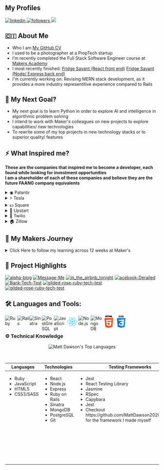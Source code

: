  ## My Profiles
 <a href="https://uk.linkedin.com/in/matt-dawson-2877ba129">
  <img alt="linkedin" title="My LinkedIn Page" src="https://img.shields.io/badge/LinkedIn-0077B5?style=for-the-badge&logo=linkedin&logoColor=white">
</a>
   
<a href="https://github.com/MattDawson2020">
  <img alt="followers" title="Follow me on Github" src="https://img.shields.io/github/followers/MattDawson2020?color=236ad3&labelColor=1155ba&style=for-the-badge&logo=github&label=Follow"/>
</a>

<a href="https://www.codewars.com/users/MattDawson">
  <img src="https://img.shields.io/badge/CodeWars-%23AD2C27?style=for-the-badge&logo=codewars&logoColor=white"/>
</a>
  
## 🇨🇮 About Me

- Who I am [My GitHub CV](https://github.com/MattDawson2020/CV)
- I used to be a photographer at a PropTech startup
- I’m recently completed the Full Stack Software Engineer course at [Makers Academy](https://makers.tech/about-us/)
- I most recently finished: [Fridge Savant (React front end)](https://github.com/jasonrowsell/fridge-savant-client) [Fridge Savant (Node/ Express back end)](https://github.com/mikejeuga/fridge-savant-server)
- I'm currently working on: Revising MERN stack development, as it provides a more industry representitive experience compared to Rails

## 🎯  My Next Goal?
- My next goal is to learn Python in order to explore AI and intelligence in algorithmic problem solving
- I intend to work with Maker's colleagues on new projects to explore capabilities/ new technologies
- To rewrite some of my top projects in new technology stacks or to superior quality/ features 


##  ⚡ What Inspired me?
**These are the companies that inspired me to become a developer, each found while looking for investment opportunities** <br>
**I am a shareholder of each of these companies and believe they are the future FAANG company equivalents**
<br>

<details>
 <summary>
  ◉ Palantir
 </summary>
 <br>
 <p>
  <a href="https://www.palantir.com/">Palantir</a> is a one of a kind, bleeding edge data anlytics provider <br>
  Initially specialising in clandestine and security solutions for government buyers, they are now broadening into commercial offerings
 </p> <br>
 <table>
  <thead>
   <tr>
    <th>What problems are they solving</th>
    <th>Why they will change the world</th>
   </tr>
  </thead>
  <tbody>
   <tr>
    <td style="vertical-align: top">
      <ul>
       <li>Integrating data, decisions and operations into one platform</li>
       <li>Outputs enormous volumes of data and analytics as simple english</li>
       <li>Allows human operators to channel and control their data as never before</li>
     </ul>
    </td>
    <td style="vertical-align: top">
     <ul>
       <li>CEO Alex Karp and Chairman Peter Thiel spending 17 years slowly building the core capabilities and they are truly without competitors</li>
       <li>Analytics allow companies to make informed decisions at a fraction of the cost and time using tailored datasets</li>
       <li>Palantir specialises in taking siloed, fragmented data, and facilitating improved decision making</li>
       <li>In a future digital economy, companies NOT using their data solutions will be at a serious competitive disadvantage</li>
     </ul>
    </td>
   </tr>
  </tbody>
 </table>
</details>

<details>
 <summary>
  ⚡️ Tesla
 </summary>
 <br>
 <p>
  <a href="https://www.tesla.com/en_gb/powerwall">Tesla</a> is leading the world in renewable energy products
 </p> <br>
 <table>
  <thead>
   <tr>
    <th>What problems are they solving</th>
    <th>Why they will change the world</th>
   </tr>
  </thead>
  <tbody>
   <tr>
    <td style="vertical-align: top">
      <ul>
       <li>Revolutionising the worlds roads with clean, electrically powered cars</li>
       <li>Tesla charging network, allowing the world to phase out ICE cars</li>
       <li>World leading self driving car technology, with the aim to push robo-taxis within the decade</li>
       <li>Tesla power provides solar roof sells to generate renewable energy, and Tesla Powerwalls to sore and manage power</li>
     </ul>
    </td>
    <td style="vertical-align: top">
     <ul>
       <li>Elon Musk has said the sole reason for Tesla's work is to bring forward the green energy revolution, and arguably no one has done more</li>
       <li>Within a generation we will likely see the near complete replacement of polluting and inefficient petrol cars in favour of electric</li>
       <li>Self driving cars will allow safer, faster and more productive journies to become the norm</li>
       <li>Tesla solar allows regular people to take the fight against climate change in their own hands</li>
       <li>Tesla self driving is the only one to not use expensive LIDAR systems, allowing cars to be affordable</li>
     </ul>
    </td>
   </tr>
  </tbody>
 </table>
</details>

<details>
 <summary>
  💵 Square
 </summary>
 <br>
 <p>
  <a href="https://squareup.com/gb/en">Square</a> is changing the way we think about money <br>
  Square began life as a simpler way for people to make payments to each other, but now looks to take on the worlds financial system
 </p> <br>
 <table>
  <thead>
   <tr>
    <th>What problems are they solving</th>
    <th>Why they will change the world</th>
   </tr>
  </thead>
  <tbody>
   <tr>
    <td style="vertical-align: top">
      <ul>
       <li>Allows individuals and businesses to easily accept card payments without expensive point of sale systems</li>
       <li>Software allows small enterprises to use an Ipad with wifi as a point of sale system</li>
       <li>Fast and safe personal money transfers</li>
       <li>Offers business customers the ability to setup online stors integrated with Instagram and Facebook marketplaces</li>
     </ul>
    </td>
    <td style="vertical-align: top">
     <ul>
       <li>The world financial system is stale and self destructive, and would sooner prevent innovation than drive it</li>
       <li>Square puts the power of personal and business finance in the hand of the individuals, driving a new age of individual enterprise</li>
       <li>Payment and point of sale simplicity means success is now determined on the quality of your product or service, not your level of capital</li>
       <li>Your money is yours, and why should banks tell you what you can do with it, Square puts the power back in your hands</li>
     </ul>
    </td>
   </tr>
  </tbody>
 </table>
</details>

<details>
 <summary>
  🏦 Upstart
 </summary>
 <br>
 <p>
  <a href="https://www.upstart.com/">Upstart</a> will change how the world's financial decisions are made  <br>
 </p> <br>
 <table>
  <thead>
   <tr>
    <th>What problems are they solving</th>
    <th>Why they will change the world</th>
   </tr>
  </thead>
  <tbody>
   <tr>
    <td style="vertical-align: top">
      <ul>
       <li>Loans typically take months to be approved, require substantial documentation, and are often denied for petty reasons</li>
       <li>Risk and inadequate judgement by banks means millions of missed opportunities per year</li>
       <li>The decision to approve the capital you need is held by someone who does not have your interests at heart</li>
     </ul>
    </td>
    <td style="vertical-align: top">
     <ul>
       <li>Upstart's algorithm uses a complete web of data points, including finances, education and any one of up to 1000 data points</li>
       <li>Algorithm's accuracy is such that banks can have 75% fewer defaults for the same approval rate, or increase approvals 173% for no extra defaults</li>
       <li>No longer do individuals have loans rejected by people who seem unable to provide an objective reason why</li>
       <li>The digital age is too often held back by subjective decision making and human error, Upstart is a perfect example of AI innovation</li>
     </ul>
    </td>
   </tr>
  </tbody>
 </table>
</details>

<details>
 <summary>
  📱 Twilio
 </summary>
 <br>
 <p>
  <a href="https://www.twilio.com/">Twilio</a> makes communications easy  <br>
 </p> <br>
 <table>
  <thead>
   <tr>
    <th>What problems are they solving</th>
    <th>Why they will change the world</th>
   </tr>
  </thead>
  <tbody>
   <tr>
    <td style="vertical-align: top">
      <ul>
       <li>Communication infrastructure is often dated and hard to access, despite the modern digital age</li>
       <li>Businesses often have to use multiple providers and programs in order to facilitate effective communication</li>
       <li>Integrating communication systems is often needlessly difficult for developers and business alike</li>
     </ul>
    </td>
    <td style="vertical-align: top">
     <ul>
       <li>Allows text, video, call and email communication from a single source</li>
       <li>Small and medium sized businesses no longer need expensive or bulky infrastructure to provide services</li>
       <li>Developer API and guides are so easy that I myself used the Twilio API to send myself a text with only 3 weeks of Ruby experience</li>
     </ul>
    </td>
   </tr>
  </tbody>
 </table>
</details>

<details>
 <summary>
  🏠 Zillow
 </summary>
 <br>
 <p>
  <a href="https://www.zillow.com/">Zillow</a> brings buying and selling homes to the digital age <br>
 </p> <br>
 <table>
  <thead>
   <tr>
    <th>What problems are they solving</th>
    <th>Why they will change the world</th>
   </tr>
  </thead>
  <tbody>
   <tr>
    <td style="vertical-align: top">
      <ul>
       <li>Homeowners have to pay massive feeds and commissions to allow someone else to sell/buy a home for them</li>
       <li>Property sales/ renting is still overwhelmingly done in an analogue manner despite advancing technology</li>
       <li>Real Estate industry means that listings are often divided across locations and even RightMove often forces you onto their website</li>
     </ul>
    </td>
    <td style="vertical-align: top">
     <ul>
       <li>Users can rent/buy/sell/view propertie all from a single location, even able to request tours through the site</li>
       <li>Developing business model allows renters to pay rent through Zillow, and for buyers/sells to use Zillow for Escrow</li>
       <li>Zestimate feature uses AI to calculate approximate value/ rent, and is just a stepping off point for digital innovations</li>
     </ul>
    </td>
   </tr>
  </tbody>
 </table>
</details>


##  📘 My Makers Journey
<details>
 <summary>
  Click Here to follow my learning across 12 weeks at Maker's
 </summary>


 <details>
   <summary> Week 1: Test driving and debugging</summary>

   <table>
    <thead>
     <tr>
       <th>Weekly Challenge</th>
       <th>Weekend Challenge</th>
     </tr>
    </thead>
    <tbody>
     <tr>
      <td style="vertical-align: top">
        <p>
         This challenge was the first of my Maker's weekly challenges, coded in pairs with a randomised partner each day.
         The learning objectives for this week were:
        </p>
        <ul>
          <li> Test Driven Development (TDD) using RSpec</li>
          <li> Follow an appropriate debugging process to 'tighten the loop' and 'gain visbility' when faced with bugs</li>
          <li> Basic class structure and attributes</li>
         <li>https://github.com/MattDawson2020/boris_bike_challenge</li>
        </ul>
      </td>
      <td style="vertical-align: top">
       <p>
        This challenge was the first of my Maker's weekend challenge, intended to be done alone to reinforce the week's learning and concepts. 
        The necessary skills covered in this challenge were:
       </p>
         <ul>
           <li> TDD and RSpec</li>
           <li> Knowing when to split a class and how to add functionality</li>
           <li> Basic class structure and attributes</li>
          <li>https://github.com/MattDawson2020/airport_challeng-RB</li>
         </ul>
      </td>
   </table>
 </details>
  
 <details>
  <summary> Week 2: Object oriented programming </summary>
  <table>
   <thead>
    <tr>
      <th>Weekly Challenge</th>
      <th>Weekend Challenge</th>
    </tr>
   </thead>
   <tbody>
    <tr>
     <td style="vertical-align: top">
       <p>
        This challenge was the second of my Maker's weekly challenges, coded in pairs with a randomised partner each day. 
        The learning objectives for this week were:
       </p>
       <ul>
         <li> Class splitting to adhere to SRP</li>
         <li> Mocking and decoupling classes in tests</li>
         <li> Testing behaviour over state</li>
         <li> OOP and its' benefits</li>
         <li> Dependency injection</li>
        <li>https://github.com/MattDawson2020/oystercard</li>
       </ul>
     </td>
     <td style="vertical-align: top">
      <p>
       This challenge was the second of my Maker's weekend challenge, intended to be done alone to reinforce the week's learning and concepts. 
       This was the first time in Maker's I came across actual difficulty and had to go away to strategise. 
       Upon realising this was essentially a challenge of RSpec doubles and dependency injection I soon figured it out.
       The necessary skills covered in this challenge were:
      </p>
       <ul>
         <li> Mocking/ doubles in testing </li>
         <li> Using injected classes to build complexity while maintaining decoupled structure</li>
         <li> Using external API (Twilio)</li>
        <li>https://github.com/MattDawson2020/takeaway-challenge-RB</li>
       </ul>
     </td>
  </table>
 </details>
 
 <details>
 <summary> Week 3: Web applications </summary>
 <table>
  <thead>
   <tr>
     <th>Weekly Challenge</th>
     <th>Weekend Challenge</th>
   </tr>
  </thead>
  <tbody>
   <tr>
    <td style="vertical-align: top">
      <p>
       This challenge was the third of my Maker's weekly challenges, coded in pairs with a randomised partner each day.
       The learning objectives for this week were:
      </p>
      <ul>
        <li> Building a simple web app</li>
        <li> Understand the basics of HTTP requests/ response</li>
        <li> Basics of HTML, CSS</li>
        <li> Explain the MVC pattern</li>
        <li> How do servers and clients interact to create an application</li>
       <li>https://github.com/MattDawson2020/intro_to_web</li>
       <li>https://github.com/MattDawson2020/Battle</li>
      </ul>
    </td>
    <td style="vertical-align: top">
     <p>
      This challenge was the third of my Maker's weekend challenge, intended to be done alone to reinforce the week's learning and concepts.
      The necessary skills covered in this challenge were:
     </p>
      <ul>
        <li> How to render a backend program so it is no longer REPL only </li>
        <li> How to use MVC to update application as you run through its' functions</li>
        <li> Move on from purely back-end focussed code</li>
       <li>https://github.com/MattDawson2020/rps-challenge</li>
      </ul>
    </td>
  </table>
 </details>
  
<details>
 <summary> Week 4: Databases </summary>
 <table>
  <thead>
   <tr>
     <th>Weekly Challenge</th>
     <th>Weekend Challenge</th>
   </tr>
  </thead>
  <tbody>
   <tr>
    <td style="vertical-align: top">
      <p>
       This challenge was the fourth of my Maker's weekly challenges, coded in pairs with a randomised partner each day. 
       This week is where I would say the difficulty noticeably stepped up, with database interactions being more complex than previous weeks. 
       The learning objectives for this week were:
      </p>
      <ul>
        <li> Built a simple web app with a database attached to allow permanence</li>
        <li> Explain the basics of how databases work and how to use SQL to interact with them</li>
        <li> Object Relational Mapping (ORM) and manually writing a SQL interface with ruby</li>
        <li> RESTful routes</li>
       <li>https://github.com/MattDawson2020/bookmark-manager</li>
      </ul>
    </td>
    <td style="vertical-align: top">
     <p>
      This challenge was the fourth of my Maker's weekly challenges, coded in pairs with a randomised partner each day.
      The learning objectives for this week were:
     </p>
      <ul>
        <li> Built a web app with data permanence, allowing rendered data to persist between page refreshes</li>
        <li> Allow a user to input new data in order to change what is rendered, and have these changes persist</li>
       <li> Using a Ruby based ORM to interface with SQL based database</li>
       <li>https://github.com/MattDawson2020/chitter-challenge</li>
      </ul>
    </td>
  </table>
 </details>
  
<details>
 <summary> Week 5: AirBnb </summary>
 <table>
  <thead>
   <tr>
     <th>Group engineering project</th>
   </tr>
  </thead>
  <tbody>
   <tr>
    <td style="vertical-align: top">
      <p>
       This is the first of my Maker's group engineering projects, built in Ruby's Sinatra framework in a team of 4.
       Throughout this week we worked to user stories and specifications rather than direct challenge instructions for the first time.
       The ultimate aim was to both build a full stack fully functioning application, but also to do so using AGILE methodology.
       The learning objectives for this week were:
      </p>
      <ul>
        <li> Break down projects into tasks and allocate them to pairs</li>
        <li> Build to a specification (rather than challenges)</li>
        <li> Run stand-ups and retrospectives</li>
        <li> Use a branch/PR/merge git workflow</li>
        <li> Give and receive meaningful code review</li>
       <li>https://github.com/MattDawson2020/in_the_airbnb_tonight</li>
      </ul>
    </td>
  </table>
 </details>
 
<details>
 <summary> Week 6: Javascript </summary>
 <table>
  <thead>
   <tr>
     <th>Weekly Challenge</th>
   </tr>
  </thead>
  <tbody>
   <tr>
    <td style="vertical-align: top">
      <p>
       This challenge was the return to weekly pair programmed challenges following Airbnb group project week. 
       This week we began programming in JavaScript instead of Ruby, testing our ability to learn a new language. 
       The learning objectives for this week were:
      </p>
      <ul>
       <li> Test drive a simple front end web app with JavsScript</li>
       <li> Follow an effective process for learning a new language</li>
       <li> DOM manipulation</li>
       <li> Creating dynamic pages that do not rely on a page refresh</li>
       <li>https://github.com/MattDawson2020/Airport-Challenge-JS</li>
       <li>https://github.com/MattDawson2020/Thermostat-JS</li>
      </ul>
    </td>
  </table>
 </details>
 
<details>
 <summary> Week 7: Single page applications </summary>
 <table>
  <thead>
   <tr>
     <th>Weekly Challenge</th>
     <th>Weekend Challenge</th>
   </tr>
  </thead>
  <tbody>
   <tr>
    <td style="vertical-align: top">
      <p>
       This challenge was the seventh weekly challenge and the second group based project.
       We worked in a three to build a single page application that dynamically refreshes content using JS.
       In this week, while trying to replicate a test matcher, I also managed to (partially accidentally) create a functioning testing framework.
       The learning objectives for this week were:
      </p>
      <ul>
       <li> Build a dynamic single page app using only Pure JS</li>
       <li> Request and use data from an external API</li>
       <li> Explain that libraries are code that can be written by anyone</li>
       <li>https://github.com/MattDawson2020/notesApp</li>
      </ul>
    </td>
    <td style="vertical-align: top">
     <p>
      This challenge was the seventh of my Maker's weekend challenge, intended to be done alone to reinforce the week's learning and concepts. 
      The necessary skills covered in this challenge were:
     </p>
      <ul>
        <li> Build a dynamic single page app using only Pure JS</li>
       <li> Request and use data from an external API</li>
       <li>https://github.com/MattDawson2020/news-summary-challenge</li>
      </ul>
    </td>
  </table>
 </details>
 
<details>
 <summary> Weeks 8 & 9: Rails engineering project </summary>
 <table>
  <thead>
   <tr>
     <th>Weekly Challenge</th>
     <th>Weekend Challenge</th>
   </tr>
  </thead>
  <tbody>
   <tr>
    <td style="vertical-align: top">
      <p>
       The second Maker's group engineering project, this time we worked in a group of seven to try to recreate Facebook's functionality.<br>
       This would be done to AGILE methodology, using Ruby on Rails, and Bootstrap.<br>
       The learning objectives for this week were:
      </p>
      <ul>
       <li> Build a fully functioning web application from specifications</li>
       <li> Use Rails framework to simplify much of the previous weeks tasks in order to push on to new heights</li>
       <li> Understand and utilise new concepts such as migrations, validations, associations, embedded Ruby ETC</li>
       <li>https://github.com/MattDawson2020/acebook-Derailed</li>
      </ul>
    </td>
    <td style="vertical-align: top">
     <p>
      This challenge was the last of my Maker's weekend challenges, to test whether I could use Rails to create a full stack application. 
      The necessary skills covered in this challenge were:
     </p>
      <ul>
       <li> Build instagram with all the relevant features</li>
       <li> Build a full stack application in Rails</li>
       <li> Follow a TDD approach to a full stack application</li>
       <li>https://github.com/MattDawson2020/instagram-challenge</li>
      </ul>
    </td>
  </table>
 </details>
 
<details>
 <summary> Week 10: Individual tech tests </summary>
 <table>
  <thead>
   <tr>
     <th>Tech tests</th>
   </tr>
  </thead>
  <tbody>
   <tr>
    <td style="vertical-align: top">
      <p>
       The aims of this week were to attempt individual tech tests in order to solve popular engineering problems. <br>
       These were done alone once and submitted to Maker's coaches, who then provided feedback for a refactor. <br>
       Details of coaches feedback and proposed changes are inside the repos.<br>
       The learning objectives for this week were:
      </p>
      <ul>
       <li> To solve a challenging technical problem by writing well crafted code</li>
       <li> Have developed a structured process to approaching complex problems, utilising TDD and good OO design skills</li>
       <li>https://github.com/MattDawson2020/Bank-Tech-Test</li>
       <li>https://github.com/MattDawson2020/gilded-rose-ruby-tech-test</li>
       <li> JS bank tech test is almost complete and will be posted here soon</li>
      </ul>
    </td>
  </table>
 </details>
 
 <details>
 <summary> Weeks 11 & 12: Final Project </summary>
  <table>
   <thead>
    <tr>
     <th> The outline</th>
    </tr>
   </thead>
   <tbody>
    <td style="verticl-align: top">
      In our final project, my team decided to build a simple API based app that could search for recipes from your chosen ingredients. 
      This was intentionally kept simple to allow us to focus on the main challenge, using the MERN stack with no previous experience in less than two weeks.
      We were successful in this and using REACT allowed us to create a dynamic and flowing front end with tight UX and styling.
      Using MONGO, EXPRESS, and NODE for the back end meant our bookmarks were saved in JSON format, the same as the API returns, allowing reuse of components.
    </td>
   </tbody>
  </table>
 <table>
  <thead>
   <tr>
     <th>Server side</th>
     <th>Client side</th>
   </tr>
  </thead>
  <tbody>
   <tr>
    <td style="vertical-align: top">
      <p>
       The Server side project was built my members of my team, intended to store user & bookmark data as JSON packages.
       This also allowed us to move on from using sessions to the far more popular JAVASCRIPT WEB TOKENS for authentication.
       The learning objectives for this week were:
      </p>
      <ul>
       <li> To use high-quality processes to build an extended project in a team</li>
       <li> Creating a fully functioning back end server in entirely new languages/ frameworks</li>
       <li>https://github.com/mikejeuga/fridge-savant-server</li>
      </ul>
    </td>
    <td style="vertical-align: top">
     <p>
      The client REACT application was built by myelf and other members of my team. 
      I mainly worked on the API data requests and the Meal card components, as well as the advertising preview column.
      The necessary skills covered in this challenge were:
     </p>
      <ul>
       <li> Building reusable and DRY components</li>
       <li> Using states, contexts and other REACT functionality to optimise the logic</li>
       <li> Learn to use an entirely new framework while maintaing best practices</li>
       <li>https://github.com/jasonrowsell/fridge-savant-client</li>
      </ul>
    </td>
  </table>
 </details>
 
</details>

## 🌱 Project Highlights

<p align="left">
   <a href="https://github.com/MattDawson2020/alpha-blog"><img width="282" src="https://denvercoder1-github-readme-stats.vercel.app/api/pin/?username=MattDawson2020&repo=alpha-blog&show_icons=false&count_private=true&theme=react&hide_border=true&bg_color=1F222A" alt="alpha-blog"></a>
   <a href="https://github.com/MattDawson2020/MessageMe"><img width="282" src="https://denvercoder1-github-readme-stats.vercel.app/api/pin/?username=MattDawson2020&repo=MessageMe&show_icons=false&count_private=true&theme=react&hide_border=true&bg_color=1F222A" alt="Message-Me"></a>
   <a href="https://github.com/MattDawson2020/in_the_airbnb_tonight"><img width="282" src="https://denvercoder1-github-readme-stats.vercel.app/api/pin/?username=MattDawson2020&repo=in_the_airbnb_tonight&show_icons=false&count_private=true&theme=react&hide_border=true&bg_color=1F222A" alt="in_the_airbnb_tonight"></a>
  <a href="https://github.com/MattDawson2020/acebook-Derailed"><img width="282" src="https://denvercoder1-github-readme-stats.vercel.app/api/pin/?username=MattDawson2020&repo=acebook-Derailed&show_icons=false&count_private=true&theme=react&hide_border=true&bg_color=1F222A" alt="acebook-Derailed"></a>
  <a href="https://github.com/MattDawson2020/Bank-Tech-Test"><img width="282" src="https://denvercoder1-github-readme-stats.vercel.app/api/pin?username=MattDawson2020&repo=Bank-Tech-Test&show_icons=false&count_private=true&theme=react&hide_border=true&bg_color=1F222A" alt="Bank-Tech-Test"></a>
  <a href="https://github.com/MattDawson2020/gilded-rose-ruby-tech-test"><img width="282" src="https://denvercoder1-github-readme-stats.vercel.app/api/pin/?username=MattDawson2020&repo=gilded-rose-ruby-tech-test&show_icons=false&count_private=true&theme=react&hide_border=true&bg_color=1F222A" alt="gilded-rose-ruby-tech-test"></a>
  <a href=https://github.com/jasonrowsell/fridge-savant-client><img width="282" src="https://denvercoder1-github-readme-stats.vercel.app/api/pin/?username=jasonrowsell&repo=fridge-savant-client&show_icons=false&count_private=true&theme=react&hide_border=true&bg_color=1F222A" alt="gilded-rose-ruby-tech-test"></a>
  
</p>

## 🛠 Languages and Tools:

<img align="left" alt="Ruby" width="40px" src="https://cdn.svgporn.com/logos/ruby.svg" />
<img align="left" alt="Rails" width="40px" src="https://pbs.twimg.com/media/CZGHPChUAAA3jqE.png" />
<img align="left" alt="Sinatra" width="40px" src="https://cdn.svgporn.com/logos/sinatra.svg" />
<img align="left" alt="PostGreSQL" width="40px" src="https://cdn.svgporn.com/logos/postgresql.svg" />
<img align="left" alt="JavaScript" width="40px" src="https://cdn.svgporn.com/logos/javascript.svg" />
<img align="left" alt="React" width="40px" src="https://raw.githubusercontent.com/github/explore/80688e429a7d4ef2fca1e82350fe8e3517d3494d/topics/react/react.png" />
<img align="left" alt="Node.js" width="40px" src="https://cdn.svgporn.com/logos/nodejs-icon.svg" />
<img align="left" alt="Mongo DB" width="40px" src="https://img.icons8.com/color/452/mongodb.png" />
<img align="left" alt="HTML5" width="40px" src="https://raw.githubusercontent.com/github/explore/80688e429a7d4ef2fca1e82350fe8e3517d3494d/topics/html/html.png" />
<img align="left" alt="CSS3" width="40px" src="https://raw.githubusercontent.com/github/explore/80688e429a7d4ef2fca1e82350fe8e3517d3494d/topics/css/css.png" />

<br/>

<br/>

### ⚙︎ Technical Knowledge

<p align="center">
  <img alt="Matt Dawson's Top Languages" src="https://github-readme-stats.vercel.app/api/top-langs/?username=MattDawson2020&langs_count=8&count_private=true&layout=compact&theme=react&hide_border=true&bg_color=0D1117" /></a>
</p>

<br />

<table>
  <thead>
    <tr>
      <th>Languages</th>
      <th>Technologies</th>
      <th>Testing Frameworks</th>
      <th>Concepts</th>
    </tr>
  </thead>
  <tbody>
    <tr>
      <td style="vertical-align: top">
        <ul>
         <li>Ruby</li>
          <li>JavaScript</li>
          <li>HTML5</li>
          <li>CSS3/SASS</li>
        </ul>
      </td>
      <td style="vertical-align: top">
        <ul>
          <li>React</li>
          <li>Node.js</li>
          <li>Express</li>
          <li>Ruby on Rails</li>
          <li>Sinatra</li>
          <li>MongoDB</li>
          <li>PostgreSQL</li>
          <li>Git</li>
        </ul>
      </td>
      <td style="vertical-align: top">
        <ul>
          <li>Jest</li>
          <li>React Testing Library</li>
          <li>Jasmine</li>
          <li>RSpec</li>
          <li>Capybara</li>
          <li> Jest</li>
          <li>Checkout https://github.com/MattDawson2020/notesApp for the framework I made myself</li>
        </ul>
      </td>
      <td style="vertical-align: top">
        <ul>
          <li>XP/Agile methodology</li>
          <li>TDD/BDD</li>
          <li>OOP/D</li>
          <li>MVC Pattern</li>
          <li>RESTful APIs</li>
          <li>Mentoring</li>
          <li>Remote working</li>
          <li>Pair programming</li>
          <li>Continuous Integration & Deployment</li>
          <li>Git workflow</li>
          <li>Code review</li>
        </ul>
      </td>
    </tr>
  </tbody>
</table>


<!--START_SECTION:activity-->

<!--END_SECTION:activity-->




